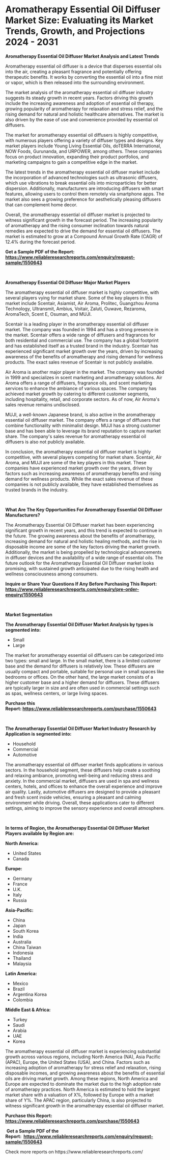 <p><h1>Aromatherapy Essential Oil Diffuser Market Size: Evaluating its Market Trends, Growth, and Projections 2024 - 2031</h1></p><p><strong>Aromatherapy Essential Oil Diffuser Market Analysis and Latest Trends</strong></p>
<p><p>Aromatherapy essential oil diffuser is a device that disperses essential oils into the air, creating a pleasant fragrance and potentially offering therapeutic benefits. It works by converting the essential oil into a fine mist or vapor, which is then released into the surrounding environment.</p><p>The market analysis of the aromatherapy essential oil diffuser industry suggests its steady growth in recent years. Factors driving this growth include the increasing awareness and adoption of essential oil therapy, growing popularity of aromatherapy for relaxation and stress relief, and the rising demand for natural and holistic healthcare alternatives. The market is also driven by the ease of use and convenience provided by essential oil diffusers.</p><p>The market for aromatherapy essential oil diffusers is highly competitive, with numerous players offering a variety of diffuser types and designs. Key market players include Young Living Essential Oils, doTERRA International, NOW Foods, Gurunanda, and URPOWER, among others. These companies focus on product innovation, expanding their product portfolios, and marketing campaigns to gain a competitive edge in the market.</p><p>The latest trends in the aromatherapy essential oil diffuser market include the incorporation of advanced technologies such as ultrasonic diffusers, which use vibrations to break essential oils into microparticles for better dispersion. Additionally, manufacturers are introducing diffusers with smart features, allowing users to control them remotely via smartphone apps. The market also sees a growing preference for aesthetically pleasing diffusers that can complement home decor.</p><p>Overall, the aromatherapy essential oil diffuser market is projected to witness significant growth in the forecast period. The increasing popularity of aromatherapy and the rising consumer inclination towards natural remedies are expected to drive the demand for essential oil diffusers. The market is estimated to grow at a Compound Annual Growth Rate (CAGR) of 12.4% during the forecast period.</p></p>
<p><strong>Get a Sample PDF of the Report:&nbsp; <a href="https://www.reliableresearchreports.com/enquiry/request-sample/1550643">https://www.reliableresearchreports.com/enquiry/request-sample/1550643</a></strong></p>
<p>&nbsp;</p>
<p><strong>Aromatherapy Essential Oil Diffuser Major Market Players</strong></p>
<p><p>The aromatherapy essential oil diffuser market is highly competitive, with several players vying for market share. Some of the key players in this market include Scentair, Asiamist, Air Aroma, Prolitec, Guangzhou Aroma Technology, Ultransmit, Ambius, Voitair, Zaluti, Ouwave, Rezaroma, AromaTech, Scent E, Osuman, and MUJI.</p><p>Scentair is a leading player in the aromatherapy essential oil diffuser market. The company was founded in 1994 and has a strong presence in the market. Scentair offers a wide range of diffusers and fragrances for both residential and commercial use. The company has a global footprint and has established itself as a trusted brand in the industry. Scentair has experienced significant market growth over the years, driven by increasing awareness of the benefits of aromatherapy and rising demand for wellness products. The exact sales revenue of Scentair is not publicly available.</p><p>Air Aroma is another major player in the market. The company was founded in 1999 and specializes in scent marketing and aromatherapy solutions. Air Aroma offers a range of diffusers, fragrance oils, and scent marketing services to enhance the ambiance of various spaces. The company has achieved market growth by catering to different customer segments, including hospitality, retail, and corporate sectors. As of now, Air Aroma's sales revenue remains undisclosed.</p><p>MUJI, a well-known Japanese brand, is also active in the aromatherapy essential oil diffuser market. The company offers a range of diffusers that combine functionality with minimalist design. MUJI has a strong customer base and has been able to leverage its brand reputation to capture market share. The company's sales revenue for aromatherapy essential oil diffusers is also not publicly available.</p><p>In conclusion, the aromatherapy essential oil diffuser market is highly competitive, with several players competing for market share. Scentair, Air Aroma, and MUJI are some of the key players in this market. These companies have experienced market growth over the years, driven by factors such as increasing awareness of aromatherapy benefits and rising demand for wellness products. While the exact sales revenue of these companies is not publicly available, they have established themselves as trusted brands in the industry.</p></p>
<p>&nbsp;</p>
<p><strong>What Are The Key Opportunities For Aromatherapy Essential Oil Diffuser Manufacturers?</strong></p>
<p><p>The Aromatherapy Essential Oil Diffuser market has been experiencing significant growth in recent years, and this trend is expected to continue in the future. The growing awareness about the benefits of aromatherapy, increasing demand for natural and holistic healing methods, and the rise in disposable income are some of the key factors driving the market growth. Additionally, the market is being propelled by technological advancements in diffuser devices and the availability of a wide range of essential oils. The future outlook for the Aromatherapy Essential Oil Diffuser market looks promising, with sustained growth anticipated due to the rising health and wellness consciousness among consumers.</p></p>
<p><strong>Inquire or Share Your Questions If Any Before Purchasing This Report: <a href="https://www.reliableresearchreports.com/enquiry/pre-order-enquiry/1550643">https://www.reliableresearchreports.com/enquiry/pre-order-enquiry/1550643</a></strong></p>
<p>&nbsp;</p>
<p><strong>Market Segmentation</strong></p>
<p><strong>The Aromatherapy Essential Oil Diffuser Market Analysis by types is segmented into:</strong></p>
<p><ul><li>Small</li><li>Large</li></ul></p>
<p><p>The market for aromatherapy essential oil diffusers can be categorized into two types: small and large. In the small market, there is a limited customer base and the demand for diffusers is relatively low. These diffusers are usually compact and portable, suitable for personal use in small spaces like bedrooms or offices. On the other hand, the large market consists of a higher customer base and a higher demand for diffusers. These diffusers are typically larger in size and are often used in commercial settings such as spas, wellness centers, or large living spaces.</p></p>
<p><strong>Purchase this Report:&nbsp;<a href="https://www.reliableresearchreports.com/purchase/1550643">https://www.reliableresearchreports.com/purchase/1550643</a></strong></p>
<p>&nbsp;</p>
<p><strong>The Aromatherapy Essential Oil Diffuser Market Industry Research by Application is segmented into:</strong></p>
<p><ul><li>Household</li><li>Commercial</li><li>Automotive</li></ul></p>
<p><p>The aromatherapy essential oil diffuser market finds applications in various sectors. In the household segment, these diffusers help create a soothing and relaxing ambiance, promoting well-being and reducing stress and anxiety. In the commercial market, diffusers are used in spa and wellness centers, hotels, and offices to enhance the overall experience and improve air quality. Lastly, automotive diffusers are designed to provide a pleasant and fresh scent inside vehicles, ensuring a pleasant and calming environment while driving. Overall, these applications cater to different settings, aiming to improve the sensory experience and overall atmosphere.</p></p>
<p>&nbsp;</p>
<p><strong>In terms of Region, the Aromatherapy Essential Oil Diffuser Market Players available by Region are:</strong></p>
<p>
    <p> <strong> North America: </strong>
        <ul>
            <li>United States</li>
            <li>Canada</li>
        </ul>
        </p> 
    <p> <strong> Europe: </strong>
        <ul>
            <li>Germany</li>
            <li>France</li>
            <li>U.K.</li>
            <li>Italy</li>
            <li>Russia</li>
        </ul>
        </p> 
    <p> <strong> Asia-Pacific: </strong>
        <ul>
            <li>China</li>
            <li>Japan</li>
            <li>South Korea</li>
            <li>India</li>
            <li>Australia</li>
            <li>China Taiwan</li>
            <li>Indonesia</li>
            <li>Thailand</li>
            <li>Malaysia</li>
        </ul>
        </p> 
    <p> <strong> Latin America: </strong>
        <ul>
            <li>Mexico</li>
            <li>Brazil</li>
            <li>Argentina Korea</li>
            <li>Colombia</li>
        </ul>
        </p> 
    <p> <strong> Middle East & Africa: </strong>
        <ul>
            <li>Turkey</li>
            <li>Saudi</li>
            <li>Arabia</li>
            <li>UAE</li>
            <li>Korea</li>
        </ul>
    </p>
    </p>
<p><p>The aromatherapy essential oil diffuser market is experiencing substantial growth across various regions, including North America (NA), Asia Pacific (APAC), Europe, the United States (USA), and China. Factors such as increasing adoption of aromatherapy for stress relief and relaxation, rising disposable incomes, and growing awareness about the benefits of essential oils are driving market growth. Among these regions, North America and Europe are expected to dominate the market due to the high adoption rate of aromatherapy practices. North America is estimated to hold the largest market share with a valuation of X%, followed by Europe with a market share of Y%. The APAC region, particularly China, is also projected to witness significant growth in the aromatherapy essential oil diffuser market.</p></p>
<p><strong>Purchase this Report: <a href="https://www.reliableresearchreports.com/purchase/1550643">https://www.reliableresearchreports.com/purchase/1550643</a></strong></p>
<p>&nbsp;<strong>Get a Sample PDF of the Report:&nbsp;&nbsp;<a href="https://www.reliableresearchreports.com/enquiry/request-sample/1550643">https://www.reliableresearchreports.com/enquiry/request-sample/1550643</a></strong></p>
<p><strong></strong></p>
<p>Check more reports on https://www.reliableresearchreports.com/</p>